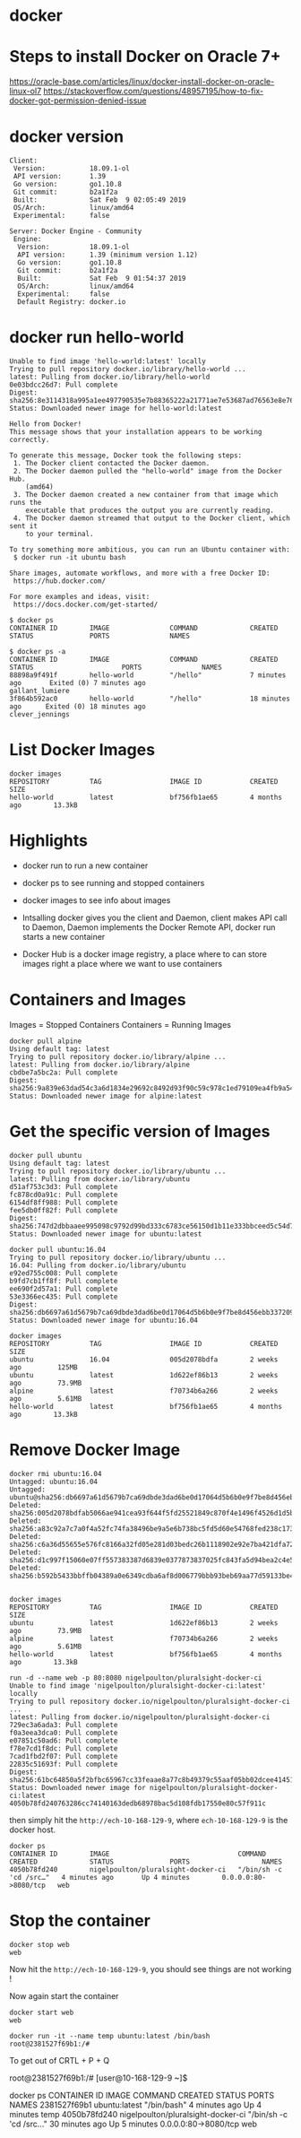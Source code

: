 # docker

# Steps to install Docker on Oracle 7+
https://oracle-base.com/articles/linux/docker-install-docker-on-oracle-linux-ol7
https://stackoverflow.com/questions/48957195/how-to-fix-docker-got-permission-denied-issue


# docker version
```
Client:
 Version:           18.09.1-ol
 API version:       1.39
 Go version:        go1.10.8
 Git commit:        b2a1f2a
 Built:             Sat Feb  9 02:05:49 2019
 OS/Arch:           linux/amd64
 Experimental:      false

Server: Docker Engine - Community
 Engine:
  Version:          18.09.1-ol
  API version:      1.39 (minimum version 1.12)
  Go version:       go1.10.8
  Git commit:       b2a1f2a
  Built:            Sat Feb  9 01:54:37 2019
  OS/Arch:          linux/amd64
  Experimental:     false
  Default Registry: docker.io
  ```


# docker run hello-world
```
Unable to find image 'hello-world:latest' locally
Trying to pull repository docker.io/library/hello-world ...
latest: Pulling from docker.io/library/hello-world
0e03bdcc26d7: Pull complete
Digest: sha256:8e3114318a995a1ee497790535e7b88365222a21771ae7e53687ad76563e8e76
Status: Downloaded newer image for hello-world:latest

Hello from Docker!
This message shows that your installation appears to be working correctly.

To generate this message, Docker took the following steps:
 1. The Docker client contacted the Docker daemon.
 2. The Docker daemon pulled the "hello-world" image from the Docker Hub.
    (amd64)
 3. The Docker daemon created a new container from that image which runs the
    executable that produces the output you are currently reading.
 4. The Docker daemon streamed that output to the Docker client, which sent it
    to your terminal.

To try something more ambitious, you can run an Ubuntu container with:
 $ docker run -it ubuntu bash

Share images, automate workflows, and more with a free Docker ID:
 https://hub.docker.com/

For more examples and ideas, visit:
 https://docs.docker.com/get-started/
```

```
$ docker ps
CONTAINER ID        IMAGE               COMMAND             CREATED             STATUS              PORTS               NAMES

$ docker ps -a
CONTAINER ID        IMAGE               COMMAND             CREATED             STATUS                      PORTS               NAMES
88898a9f491f        hello-world         "/hello"            7 minutes ago       Exited (0) 7 minutes ago                        gallant_lumiere
3f864b592ac0        hello-world         "/hello"            18 minutes ago      Exited (0) 18 minutes ago                       clever_jennings
```

# List Docker Images

```
docker images
REPOSITORY          TAG                 IMAGE ID            CREATED             SIZE
hello-world         latest              bf756fb1ae65        4 months ago        13.3kB
```

# Highlights

- docker run to run a new container

- docker ps to see running and stopped containers

- docker images to see info about images

- Intsalling docker gives you the client and Daemon, client makes API call to Daemon, Daemon implements the Docker Remote API, docker run starts a new container
- Docker Hub is a docker image registry, a place where to can store images right a place where we want to use containers

# Containers and Images

Images = Stopped Containers
Containers = Running Images


```
docker pull alpine
Using default tag: latest
Trying to pull repository docker.io/library/alpine ...
latest: Pulling from docker.io/library/alpine
cbdbe7a5bc2a: Pull complete
Digest: sha256:9a839e63dad54c3a6d1834e29692c8492d93f90c59c978c1ed79109ea4fb9a54
Status: Downloaded newer image for alpine:latest
```

# Get the specific version of Images

```
docker pull ubuntu
Using default tag: latest
Trying to pull repository docker.io/library/ubuntu ...
latest: Pulling from docker.io/library/ubuntu
d51af753c3d3: Pull complete
fc878cd0a91c: Pull complete
6154df8ff988: Pull complete
fee5db0ff82f: Pull complete
Digest: sha256:747d2dbbaaee995098c9792d99bd333c6783ce56150d1b11e333bbceed5c54d7
Status: Downloaded newer image for ubuntu:latest
```

```
docker pull ubuntu:16.04
Trying to pull repository docker.io/library/ubuntu ...
16.04: Pulling from docker.io/library/ubuntu
e92ed755c008: Pull complete
b9fd7cb1ff8f: Pull complete
ee690f2d57a1: Pull complete
53e3366ec435: Pull complete
Digest: sha256:db6697a61d5679b7ca69dbde3dad6be0d17064d5b6b0e9f7be8d456ebb337209
Status: Downloaded newer image for ubuntu:16.04
```

```
docker images
REPOSITORY          TAG                 IMAGE ID            CREATED             SIZE
ubuntu              16.04               005d2078bdfa        2 weeks ago         125MB
ubuntu              latest              1d622ef86b13        2 weeks ago         73.9MB
alpine              latest              f70734b6a266        2 weeks ago         5.61MB
hello-world         latest              bf756fb1ae65        4 months ago        13.3kB
```

# Remove Docker Image

```
docker rmi ubuntu:16.04
Untagged: ubuntu:16.04
Untagged: ubuntu@sha256:db6697a61d5679b7ca69dbde3dad6be0d17064d5b6b0e9f7be8d456ebb337209
Deleted: sha256:005d2078bdfab5066ae941cea93f644f5fd25521849c870f4e1496f4526d1d5b
Deleted: sha256:a83c92a7c7a0f4a52fc74fa38496be9a5e6b738bc5fd5d60e54768fed238c173
Deleted: sha256:c6a36d55655e576fc8166a32fd05e281d03bedc26b1118902e92e7ba421dfa72
Deleted: sha256:d1c997f15060e07ff557383387d6839e0377873837025fc843fa5d94bea2c4e5
Deleted: sha256:b592b5433bbffb04389a0e6349cdba6af8d006779bbb93beb69aa77d59133be4


docker images
REPOSITORY          TAG                 IMAGE ID            CREATED             SIZE
ubuntu              latest              1d622ef86b13        2 weeks ago         73.9MB
alpine              latest              f70734b6a266        2 weeks ago         5.61MB
hello-world         latest              bf756fb1ae65        4 months ago        13.3kB
```

```
run -d --name web -p 80:8080 nigelpoulton/pluralsight-docker-ci
Unable to find image 'nigelpoulton/pluralsight-docker-ci:latest' locally
Trying to pull repository docker.io/nigelpoulton/pluralsight-docker-ci ...
latest: Pulling from docker.io/nigelpoulton/pluralsight-docker-ci
729ec3a6ada3: Pull complete
f0a3eea3dca0: Pull complete
e07851c50ad6: Pull complete
f78e7cd1f8dc: Pull complete
7cad1fbd2f07: Pull complete
22835c51693f: Pull complete
Digest: sha256:61bc64850a5f2bfbc65967cc33feaae8a77c8b49379c55aaf05bb02dcee41451
Status: Downloaded newer image for nigelpoulton/pluralsight-docker-ci:latest
4050b78fd240763286cc74140163dedb68978bac5d108fdb17550e80c57f911c
```

then simply hit the ``http://ech-10-168-129-9``,  where ``ech-10-168-129-9`` is the docker host.

```
docker ps
CONTAINER ID        IMAGE                                COMMAND                  CREATED             STATUS              PORTS                  NAMES
4050b78fd240        nigelpoulton/pluralsight-docker-ci   "/bin/sh -c 'cd /src…"   4 minutes ago       Up 4 minutes        0.0.0.0:80->8080/tcp   web
```

# Stop the container

```
docker stop web
web
```

Now hit the ``http://ech-10-168-129-9``, you should see things are not working !

Now again start the container

```
docker start web
web
```

```
docker run -it --name temp ubuntu:latest /bin/bash
root@2381527f69b1:/#
```

To get out of CRTL + P + Q 

root@2381527f69b1:/# [user@10-168-129-9 ~]$

docker ps
CONTAINER ID        IMAGE                                COMMAND                  CREATED             STATUS              PORTS                  NAMES
2381527f69b1        ubuntu:latest                        "/bin/bash"              4 minutes ago       Up 4 minutes                               temp
4050b78fd240        nigelpoulton/pluralsight-docker-ci   "/bin/sh -c 'cd /src…"   30 minutes ago      Up 5 minutes        0.0.0.0:80->8080/tcp   web
```



